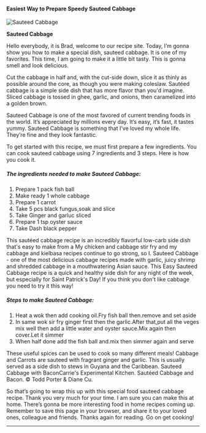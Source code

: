             

#### Easiest Way to Prepare Speedy Sauteed Cabbage

![Sauteed Cabbage](https://img-global.cpcdn.com/recipes/dd269cd1537c4c83/751x532cq70/sauteed-cabbage-recipe-main-photo.jpg)

**Sauteed Cabbage**

Hello everybody, it is Brad, welcome to our recipe site. Today, I’m gonna show you how to make a special dish, sauteed cabbage. It is one of my favorites. This time, I am going to make it a little bit tasty. This is gonna smell and look delicious.

Cut the cabbage in half and, with the cut-side down, slice it as thinly as possible around the core, as though you were making coleslaw. Sautéed cabbage is a simple side dish that has more flavor than you'd imagine. Sliced cabbage is tossed in ghee, garlic, and onions, then caramelized into a golden brown.

Sauteed Cabbage is one of the most favored of current trending foods in the world. It’s appreciated by millions every day. It’s easy, it’s fast, it tastes yummy. Sauteed Cabbage is something that I’ve loved my whole life. They’re fine and they look fantastic.

To get started with this recipe, we must first prepare a few ingredients. You can cook sauteed cabbage using 7 ingredients and 3 steps. Here is how you cook it.

##### The ingredients needed to make Sauteed Cabbage:

1.  Prepare 1 pack fish ball
2.  Make ready 1 whole cabbage
3.  Prepare 1 carrot
4.  Take 5 pcs black fungus,soak and slice
5.  Take Ginger and garluc sliced
6.  Prepare 1 tsp oyster sauce
7.  Take Dash black pepper

This sautéed cabbage recipe is an incredibly flavorful low-carb side dish that's easy to make from a My chicken and cabbage stir fry and my cabbage and kielbasa recipes continue to go strong, so I. Sauteed Cabbage - one of the most delicious cabbage recipes made with garlic, juicy shrimp and shredded cabbage in a mouthwatering Asian sauce. This Easy Sauteed Cabbage recipe is a quick and healthy side dish for any night of the week, but especially for Saint Patrick's Day! If you think you don't like cabbage you need to try it this way!

##### Steps to make Sauteed Cabbage:

1.  Heat a wok then add cooking oil.Fry fish ball then.remove and set aside
2.  In same wok sir fry ginger first then the garlic.After that,put all the veges mix well then add a little water and oyster sauce.Mix again then cover.Let it simmer
3.  When half done add the fish ball and.mix then simmer again and serve

These useful spices can be used to cook so many different meals! Cabbage and Carrots are sauteed with fragrant ginger and garlic. This is usually served as a side dish to stews in Guyana and the Caribbean. Sauteed Cabbage with BaconCarrie's Experimental Kitchen. Sautéed Cabbage and Bacon. © Todd Porter & Diane Cu.

So that’s going to wrap this up with this special food sauteed cabbage recipe. Thank you very much for your time. I am sure you can make this at home. There’s gonna be more interesting food in home recipes coming up. Remember to save this page in your browser, and share it to your loved ones, colleague and friends. Thanks again for reading. Go on get cooking!

* * *